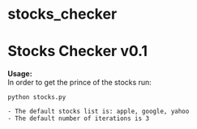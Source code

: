 # stocks_checker
Stocks Checker v0.1
==============

**Usage:**   
	In order to get the prince of the stocks run:

	python stocks.py 

	- The default stocks list is: apple, google, yahoo
 	- The default number of iterations is 3